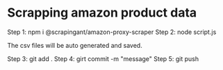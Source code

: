 # Scrapping amazon product data

Step 1:
npm i @scrapingant/amazon-proxy-scraper
Step 2:
node script.js

The csv files will be auto generated and saved.

Step 3:
git add .
Step 4:
girt commit -m "message"
Step 5:
git push

